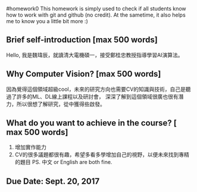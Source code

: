 #homework0
This homework is simply used to check if all students know how to work with git and github (no credit).
At the sametime, it also helps me to know you a little bit more :)

## Brief self-introduction [max 500 words]
Hello, 我是魏瑋辰，就讀清大電機碩一，接受鄭桂忠教授指導學習AI演算法。
## Why Computer Vision? [max 500 words]
因為覺得這個領域超級cool，未來的研究方向也需要CV的知識與技術，自己是聽過了許多的ML、DL線上課程以及研討會，
深深了解到這個領域很廣也很有潛力，所以很想了解研究，從中獲得些啟發。
## What do you want to achieve in the course? [ max 500 words]
1. 增加實作能力
2. CV的很多議題都很有趣，希望多看多學增加自己的視野，以便未來找到專精的題目
PS. 中文 or English are both fine.

## Due Date: Sept. 20, 2017
